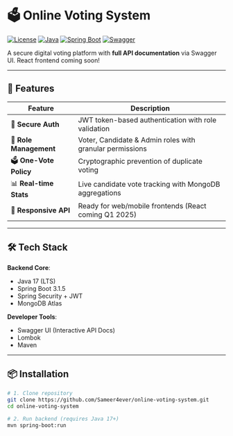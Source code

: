 # 🗳️ Online Voting System

[![License](https://img.shields.io/badge/License-MIT-green.svg)](https://opensource.org/licenses/MIT)
[![Java](https://img.shields.io/badge/Java-17-blue)](https://openjdk.org/)
[![Spring Boot](https://img.shields.io/badge/Spring_Boot-3.1.5-brightgreen)](https://spring.io/projects/spring-boot)
[![Swagger](https://img.shields.io/badge/Documentation-Swagger-85EA2D)](http://localhost:8080/swagger-ui.html)

A secure digital voting platform with **full API documentation** via Swagger UI. React frontend coming soon!

---

## 🚀 Features

| Feature                | Description                                                                |
|------------------------|----------------------------------------------------------------------------|
| 🔐 **Secure Auth**     | JWT token-based authentication with role validation                        |
| 👥 **Role Management** | Voter, Candidate & Admin roles with granular permissions                   |
| 🗳️ **One-Vote Policy** | Cryptographic prevention of duplicate voting                               |
| 📊 **Real-time Stats** | Live candidate vote tracking with MongoDB aggregations                     |
| 📱 **Responsive API**  | Ready for web/mobile frontends (React coming Q1 2025)                      |

---

## 🛠️ Tech Stack

**Backend Core**:
- Java 17 (LTS)
- Spring Boot 3.1.5
- Spring Security + JWT
- MongoDB Atlas

**Developer Tools**:
- Swagger UI (Interactive API Docs)
- Lombok
- Maven

---

## 📦 Installation

```bash
# 1. Clone repository
git clone https://github.com/Sameer4ever/online-voting-system.git
cd online-voting-system

# 2. Run backend (requires Java 17+)
mvn spring-boot:run
